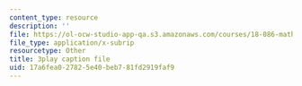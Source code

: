 ```yaml
---
content_type: resource
description: ''
file: https://ol-ocw-studio-app-qa.s3.amazonaws.com/courses/18-086-mathematical-methods-for-engineers-ii-spring-2006/17a6fea027825e40beb781fd2919faf9_gv-AB35V2k8.vtt
file_type: application/x-subrip
resourcetype: Other
title: 3play caption file
uid: 17a6fea0-2782-5e40-beb7-81fd2919faf9
---
```

